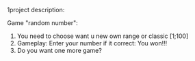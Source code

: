 1project description:

Game "random number": 
1) You need to choose want u new own range or classic [1;100] 
2) Gameplay: Enter your number if it correct: You won!!!
3) Do you want one more game?

